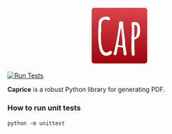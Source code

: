 <p align="center">
  <img src="https://github.com/orklann/caprice/blob/2f64f386a0625c000a5b376ea47df8b7a03ec645/resources/Caprice_new.png" width=128 height=128 />
</p>

[![Run Tests](https://github.com/orklann/caprice/actions/workflows/main.yml/badge.svg)](https://github.com/orklann/caprice/actions/workflows/main.yml)  

**Caprice** is a robust Python library for generating PDF.

### How to run unit tests
```
python -m unittest
```
